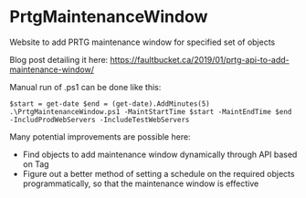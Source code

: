 # PrtgMaintenanceWindow
Website to add PRTG maintenance window for specified set of objects

Blog post detailing it here: https://faultbucket.ca/2019/01/prtg-api-to-add-maintenance-window/

Manual run of .ps1 can be done like this:

<code>$start = get-date
$end = (get-date).AddMinutes(5)
.\PrtgMaintenanceWindow.ps1 -MaintStartTime $start -MaintEndTime $end -IncludProdWebServers -IncludeTestWebServers
</code>

Many potential improvements are possible here:
- Find objects to add maintenance window dynamically through API based on Tag
- Figure out a better method of setting a schedule on the required objects programmatically, so that the maintenance window is effective
